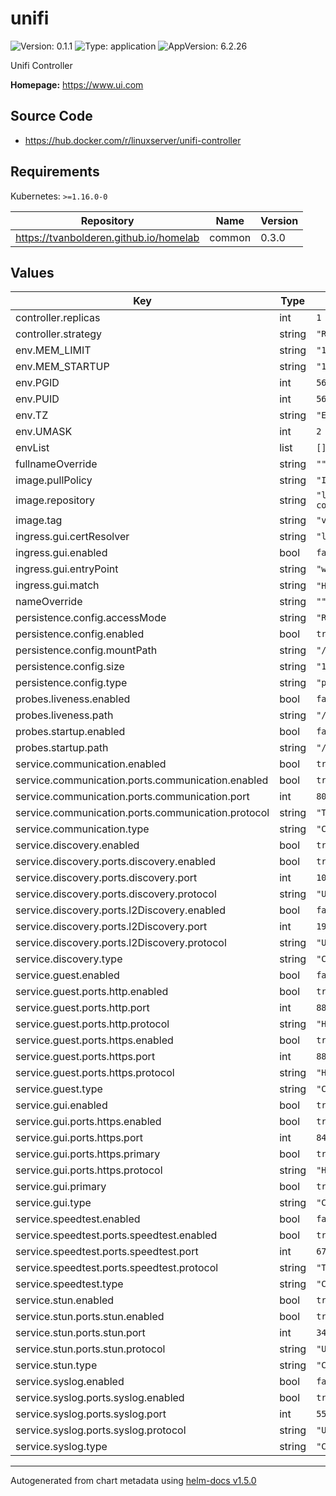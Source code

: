 # unifi

![Version: 0.1.1](https://img.shields.io/badge/Version-0.1.1-informational?style=flat-square) ![Type: application](https://img.shields.io/badge/Type-application-informational?style=flat-square) ![AppVersion: 6.2.26](https://img.shields.io/badge/AppVersion-6.2.26-informational?style=flat-square)

Unifi Controller

**Homepage:** <https://www.ui.com>

## Source Code

* <https://hub.docker.com/r/linuxserver/unifi-controller>

## Requirements

Kubernetes: `>=1.16.0-0`

| Repository | Name | Version |
|------------|------|---------|
| https://tvanbolderen.github.io/homelab | common | 0.3.0 |

## Values

| Key | Type | Default | Description |
|-----|------|---------|-------------|
| controller.replicas | int | `1` |  |
| controller.strategy | string | `"Recreate"` |  |
| env.MEM_LIMIT | string | `"1024M"` |  |
| env.MEM_STARTUP | string | `"1024M"` |  |
| env.PGID | int | `568` |  |
| env.PUID | int | `568` |  |
| env.TZ | string | `"Etc/UTC"` |  |
| env.UMASK | int | `2` |  |
| envList | list | `[]` |  |
| fullnameOverride | string | `""` |  |
| image.pullPolicy | string | `"IfNotPresent"` |  |
| image.repository | string | `"linuxserver/unifi-controller"` |  |
| image.tag | string | `"version-6.2.26"` |  |
| ingress.gui.certResolver | string | `"letsencrypt"` |  |
| ingress.gui.enabled | bool | `false` |  |
| ingress.gui.entryPoint | string | `"websecure"` |  |
| ingress.gui.match | string | `"Host(`test.example.com`)"` |  |
| nameOverride | string | `""` |  |
| persistence.config.accessMode | string | `"ReadWriteOnce"` |  |
| persistence.config.enabled | bool | `true` |  |
| persistence.config.mountPath | string | `"/config"` |  |
| persistence.config.size | string | `"1Gi"` |  |
| persistence.config.type | string | `"pvc"` |  |
| probes.liveness.enabled | bool | `false` |  |
| probes.liveness.path | string | `"/"` |  |
| probes.startup.enabled | bool | `false` |  |
| probes.startup.path | string | `"/"` |  |
| service.communication.enabled | bool | `true` |  |
| service.communication.ports.communication.enabled | bool | `true` |  |
| service.communication.ports.communication.port | int | `8080` |  |
| service.communication.ports.communication.protocol | string | `"TCP"` |  |
| service.communication.type | string | `"ClusterIP"` |  |
| service.discovery.enabled | bool | `true` |  |
| service.discovery.ports.discovery.enabled | bool | `true` |  |
| service.discovery.ports.discovery.port | int | `10001` |  |
| service.discovery.ports.discovery.protocol | string | `"UDP"` |  |
| service.discovery.ports.l2Discovery.enabled | bool | `false` |  |
| service.discovery.ports.l2Discovery.port | int | `1900` |  |
| service.discovery.ports.l2Discovery.protocol | string | `"UDP"` |  |
| service.discovery.type | string | `"ClusterIP"` |  |
| service.guest.enabled | bool | `false` |  |
| service.guest.ports.http.enabled | bool | `true` |  |
| service.guest.ports.http.port | int | `8880` |  |
| service.guest.ports.http.protocol | string | `"HTTP"` |  |
| service.guest.ports.https.enabled | bool | `true` |  |
| service.guest.ports.https.port | int | `8843` |  |
| service.guest.ports.https.protocol | string | `"HTTPS"` |  |
| service.guest.type | string | `"ClusterIP"` |  |
| service.gui.enabled | bool | `true` |  |
| service.gui.ports.https.enabled | bool | `true` |  |
| service.gui.ports.https.port | int | `8443` |  |
| service.gui.ports.https.primary | bool | `true` |  |
| service.gui.ports.https.protocol | string | `"HTTPS"` |  |
| service.gui.primary | bool | `true` |  |
| service.gui.type | string | `"ClusterIP"` |  |
| service.speedtest.enabled | bool | `false` |  |
| service.speedtest.ports.speedtest.enabled | bool | `true` |  |
| service.speedtest.ports.speedtest.port | int | `6789` |  |
| service.speedtest.ports.speedtest.protocol | string | `"TCP"` |  |
| service.speedtest.type | string | `"ClusterIP"` |  |
| service.stun.enabled | bool | `true` |  |
| service.stun.ports.stun.enabled | bool | `true` |  |
| service.stun.ports.stun.port | int | `3478` |  |
| service.stun.ports.stun.protocol | string | `"UDP"` |  |
| service.stun.type | string | `"ClusterIP"` |  |
| service.syslog.enabled | bool | `false` |  |
| service.syslog.ports.syslog.enabled | bool | `true` |  |
| service.syslog.ports.syslog.port | int | `5514` |  |
| service.syslog.ports.syslog.protocol | string | `"UDP"` |  |
| service.syslog.type | string | `"ClusterIP"` |  |

----------------------------------------------
Autogenerated from chart metadata using [helm-docs v1.5.0](https://github.com/norwoodj/helm-docs/releases/v1.5.0)
